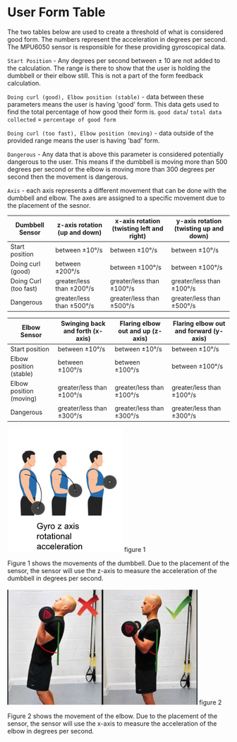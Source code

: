 # User Form Table

The two tables below are used to create a threshold of what is considered good form. The numbers represent the acceleration in degrees per second. The MPU6050 sensor is responsible for these providing gyroscopical data. 

`Start Position` - Any degrees per second between ± 10 are not added to the calculation. The range is there to show that the user is holding the dumbbell or their elbow still. This is not a part of the form feedback calculation.

`Doing curl (good), Elbow position (stable)` - data between these parameters means the user is having 'good' form. This data gets used to find the total percentage of how good their form is. `good data`/ `total data collected` = `percentage of good form`

`Doing curl (too fast), Elbow position (moving)` - data outside of the provided range means the user is having 'bad' form.

`Dangerous` - Any data that is above this parameter is considered potentially dangerous to the user. This means if the dumbbell is moving more than 500 degrees per second or the elbow is moving more than 300 degrees per second then the movement is dangerous. 

`Axis` - each axis represents a different movement that can be done with the dumbbell and elbow. The axes are assigned to a specific movement due to the placement of the sesnor. 




| Dumbbell Sensor       | z-axis rotation (up and down)         | x-axis rotation (twisting left and right)   | y-axis rotation (twisting up and down)    |
|-----------------------|----------------------------------|----------------------------------------|---------------------------------------|
| Start position        | between ±10°/s                   | between ±10°/s                        | between ±10°/s                       |
| Doing curl (good)     | between ±200°/s                  | between ±100°/s                       | between ±100°/s                      |
| Doing Curl (too fast) | greater/less than ±200°/s        | greater/less than ±100°/s             | greater/less than ±100°/s             |
| Dangerous             | greater/less than ±500°/s        | greater/less than ±500°/s             | greater/less than ±500°/s             |

| Elbow Sensor          | Swinging back and forth (x-axis)      | Flaring elbow out and up (z-axis)     | Flaring elbow out and forward (y-axis) |
|-----------------------|----------------------------------|----------------------------------------|------------------------------------------|
| Start position        | between ±10°/s                   | between ±10°/s                        | between ±10°/s                          |
| Elbow position (stable) | between ±100°/s                 | between ±100°/s                      | between ±100°/s                         |
| Elbow position (moving) | greater/less than ±100°/s       | greater/less than ±100°/s            | greater/less than ±100°/s               |
| Dangerous             | greater/less than ±300°/s        | greater/less than ±300°/s             | greater/less than ±300°/s               |

![alt text](image.png) figure 1

Figure 1 shows the movements of the dumbbell. Due to the placement of the sensor, the sensor will use the z-axis to measure the acceleration of the dumbbell in degrees per second. 

![alt text](image-1.png) figure 2

Figure 2 shows the movement of the elbow. Due to the placement of the sensor, the sensor will use the x-axis to measure the acceleration of the elbow in degrees per second. 